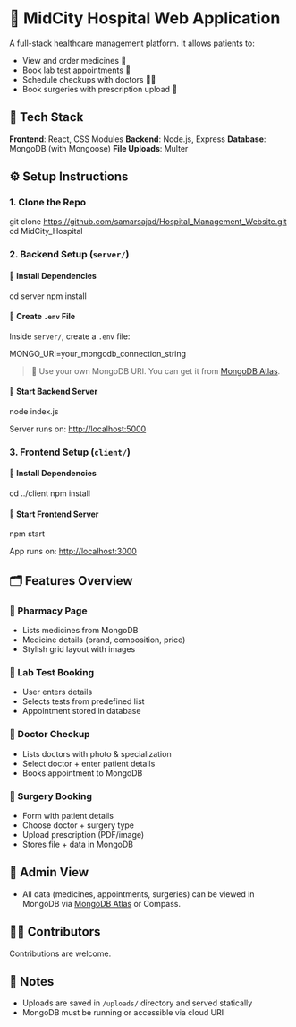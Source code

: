 # 🏥 MidCity Hospital Web Application

A full-stack healthcare management platform. It allows patients to:

* View and order medicines 💊
* Book lab test appointments 🧪
* Schedule checkups with doctors 👨‍⚕️
* Book surgeries with prescription upload 🏥



## 🚀 Tech Stack

**Frontend**: React, CSS Modules
**Backend**: Node.js, Express
**Database**: MongoDB (with Mongoose)
**File Uploads**: Multer



## ⚙️ Setup Instructions

### 1. Clone the Repo


git clone https://github.com/samarsajad/Hospital_Management_Website.git
cd MidCity_Hospital


### 2. Backend Setup (`server/`)

#### 🔹 Install Dependencies


cd server
npm install


#### 🔹 Create `.env` File

Inside `server/`, create a `.env` file:


MONGO_URI=your_mongodb_connection_string


> 📝 Use your own MongoDB URI. You can get it from [MongoDB Atlas](https://www.mongodb.com/cloud/atlas).

#### 🔹 Start Backend Server


node index.js


Server runs on: [http://localhost:5000](http://localhost:5000)



### 3. Frontend Setup (`client/`)

#### 🔹 Install Dependencies


cd ../client
npm install


#### 🔹 Start Frontend Server


npm start


App runs on: [http://localhost:3000](http://localhost:3000)



## 🗂 Features Overview

### 🧾 Pharmacy Page

* Lists medicines from MongoDB
* Medicine details (brand, composition, price)
* Stylish grid layout with images

### 🧪 Lab Test Booking

* User enters details
* Selects tests from predefined list
* Appointment stored in database

### 🧪 Doctor Checkup

* Lists doctors with photo & specialization
* Select doctor + enter patient details
* Books appointment to MongoDB

### 🏥 Surgery Booking

* Form with patient details
* Choose doctor + surgery type
* Upload prescription (PDF/image)
* Stores file + data in MongoDB



## 🧠 Admin View

* All data (medicines, appointments, surgeries) can be viewed in MongoDB via [MongoDB Atlas](https://www.mongodb.com/cloud/atlas) or Compass.



## 🧑‍💻 Contributors

Contributions are welcome.



## 📌 Notes

* Uploads are saved in `/uploads/` directory and served statically
* MongoDB must be running or accessible via cloud URI

